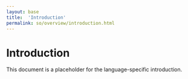 ```yaml
---
layout: base
title:  'Introduction'
permalink: so/overview/introduction.html
---
```


# Introduction

This document is a placeholder for the language-specific introduction.
